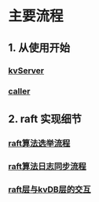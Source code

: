 # 主要流程

## 1. 从使用开始

### [kvServer](docs/流程/kvServer.md)

### [caller](流程/caller.md)

## 2. raft 实现细节

### [raft算法选举流程](流程/raft算法选举流程.md)

### [raft算法日志同步流程](流程/raft算法日志同步流程.md)

### [raft层与kvDB层的交互](流程/raft层与kvDB层的交互.md)